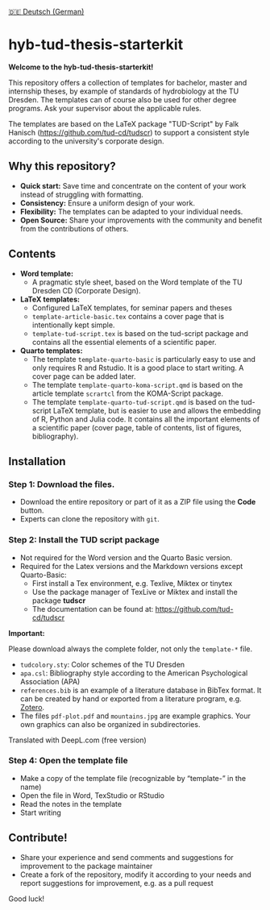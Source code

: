 [ 🇩🇪 Deutsch (German)](/README.md)

# hyb-tud-thesis-starterkit


**Welcome to the hyb-tud-thesis-starterkit!**

This repository offers a collection of templates for bachelor, master and internship theses, by example of standards of hydrobiology at the TU Dresden. The templates can of course also be used for other degree programs. Ask your supervisor about the applicable rules.

The templates are based on the LaTeX package "TUD-Script" by Falk Hanisch (https://github.com/tud-cd/tudscr) to support a consistent style according to the university's corporate design.


## Why this repository?

* **Quick start:** Save time and concentrate on the content of your work instead of struggling with formatting.
* **Consistency:** Ensure a uniform design of your work.
* **Flexibility:** The templates can be adapted to your individual needs.
* **Open Source:** Share your improvements with the community and benefit from the contributions of others.

## Contents

* **Word template:** 
    * A pragmatic style sheet, based on the Word template of the TU Dresden CD (Corporate Design).
* **LaTeX templates:** 
    * Configured LaTeX templates, for seminar papers and theses 
    * `template-article-basic.tex` contains a cover page that is intentionally kept simple.
    * `template-tud-script.tex` is based on the tud-script package and contains all the essential elements of a scientific paper.
* **Quarto templates:**
    * The template `template-quarto-basic` is particularly easy to use and only requires R and Rstudio. It is a good place to start writing. A cover page can be added later.
    * The template `template-quarto-koma-script.qmd` is based on the article template `scrartcl` from the KOMA-Script package.
    * The template `template-quarto-tud-script.qmd` is based on the tud-script LaTeX template, but is easier to use and allows the embedding of R, Python and Julia code. It contains all the important elements of a scientific paper (cover page, table of contents, list of figures, bibliography).

## Installation

### Step 1: Download the files.

* Download the entire repository or part of it as a ZIP file using the **Code** button.
* Experts can clone the repository with `git`.

### Step 2: Install the TUD script package

* Not required for the Word version and the Quarto Basic version.
* Required for the Latex versions and the Markdown versions except Quarto-Basic:
    * First install a Tex environment, e.g. Texlive, Miktex or tinytex
    * Use the package manager of TexLive or Miktex and install the package **tudscr**
    * The documentation can be found at: https://github.com/tud-cd/tudscr
    
**Important:** 

Please download always the complete folder, not only the `template-*` file.

* `tudcolory.sty`: Color schemes of the TU Dresden
* `apa.csl`: Bibliography style according to the American Psychological Association (APA)
* `references.bib` is an example of a literature database in BibTex format. 
It can be created by hand or exported from a literature program, e.g. [Zotero](https://www.zotero.org/).
* The files `pdf-plot.pdf` and `mountains.jpg` are example graphics. 
Your own graphics can also be organized in subdirectories.

Translated with DeepL.com (free version)    
    
### Step 4: Open the template file

* Make a copy of the template file (recognizable by “template-” in the name)
* Open the file in Word, TexStudio or RStudio
* Read the notes in the template
* Start writing

## Contribute!

* Share your experience and send comments and suggestions for improvement to the package maintainer
* Create a fork of the repository, modify it according to your needs and report suggestions for improvement, e.g. as a pull request


Good luck!

